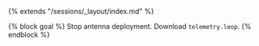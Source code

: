 {% extends "/sessions/_layout/index.md" %}

{% block goal %}
Stop antenna deployment. Download `telemetry.leop`.
{% endblock %}

